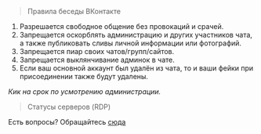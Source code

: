   > Правила беседы ВКонтакте
  > 
  1. Разрешается свободное общение без провокаций и срачей. 
  2. Запрещается оскорблять администрацию и других участников чата, а также публиковать сливы личной информации или фотографий.
  3. Запрещается пиар своих чатов/групп/сайтов.
  4. Запрещается выклянчивание админок в чате.
  5. Если ваш основной аккаунт был удалён из чата, то и ваши фейки при присоединении также будут удалены.

_Кик на срок по усмотрению администрации._

> Статусы серверов (RDP)




Есть вопросы? Обращайтесь [сюда
](https://vk.me/w102018_tv)
